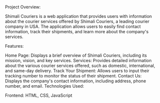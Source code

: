 Project Overview:

Shimali Couriers is a web application that provides users with information about the courier services offered by Shimali Couriers, a leading courier company in USA. The application allows users to easily find contact information, track their shipments, and learn more about the company's services.

Features:

Home Page: Displays a brief overview of Shimali Couriers, including its mission, vision, and key services.
Services: Provides detailed information about the various courier services offered, such as domestic, international, and same-day delivery.
Track Your Shipment: Allows users to input their tracking number to monitor the status of their shipment.
Contact Us: Displays the company's contact information, including address, phone number, and email.
Technologies Used:

Frontend: HTML, CSS, JavaScript
